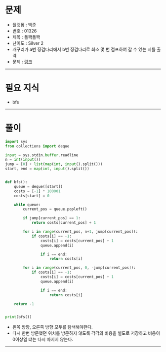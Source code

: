 # 문제
- 플랫폼 : 백준
- 번호 : 01326
- 제목 : 폴짝폴짝
- 난이도 : Silver 2
- 개구리가 a번 징검다리에서 b번 징검다리로 최소 몇 번 점프하여 갈 수 있는 지를 출력
- 문제 : <a href="https://www.acmicpc.net/problem/1326" target="_blank">링크</a>

---

# 필요 지식
- bfs

---

# 풀이
```python
import sys
from collections import deque

input = sys.stdin.buffer.readline
n = int(input())
jump = [0] + list(map(int, input().split()))
start, end = map(int, input().split())


def bfs():
    queue = deque([start])
    costs = [-1] * 100001
    costs[start] = 0

    while queue:
        current_pos = queue.popleft()

        if jump[current_pos] == 1:
            return costs[current_pos] + 1

        for i in range(current_pos, n+1, jump[current_pos]):
            if costs[i] == -1:
                costs[i] = costs[current_pos] + 1
                queue.append(i)

                if i == end:
                    return costs[i]

        for i in range(current_pos, 0, -jump[current_pos]):
            if costs[i] == -1:
                costs[i] = costs[current_pos] + 1
                queue.append(i)

                if i == end:
                    return costs[i]

    return -1


print(bfs())
```
- 왼쪽 방향, 오른쪽 방향 모두를 탐색해야한다.
- 다시 한번 방문했던 위치를 방문하지 않도록 각각의 비용을 별도로 저장하고 비용이 0이상일 떄는 다시 따지지 않는다.

---

